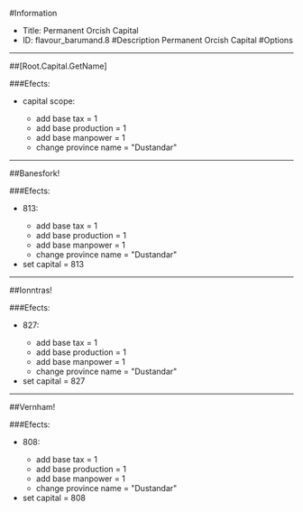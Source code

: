 #Information
 - Title: Permanent Orcish Capital
 - ID: flavour_barumand.8
#Description
Permanent Orcish Capital
#Options

___
##[Root.Capital.GetName]

###Efects:<ul><li>capital scope:</li><ul><li>add base tax = 1</li><li>add base production = 1</li><li>add base manpower = 1</li><li>change province name = "Dustandar"</li></ul></ul>

___
##Banesfork!

###Efects:<ul><li>813:</li><ul><li>add base tax = 1</li><li>add base production = 1</li><li>add base manpower = 1</li><li>change province name = "Dustandar"</li></ul><li>set capital = 813</li></ul>

___
##Ionntras!

###Efects:<ul><li>827:</li><ul><li>add base tax = 1</li><li>add base production = 1</li><li>add base manpower = 1</li><li>change province name = "Dustandar"</li></ul><li>set capital = 827</li></ul>

___
##Vernham!

###Efects:<ul><li>808:</li><ul><li>add base tax = 1</li><li>add base production = 1</li><li>add base manpower = 1</li><li>change province name = "Dustandar"</li></ul><li>set capital = 808</li></ul>
